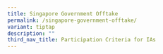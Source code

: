 ```yaml
---
title: Singapore Government Offtake
permalink: /singapore-government-offtake/
variant: tiptap
description: ""
third_nav_title: Participation Criteria for IAs
---
```

